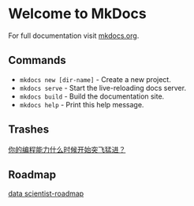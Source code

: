 # Welcome to MkDocs

For full documentation visit [mkdocs.org](https://mkdocs.org).

## Commands

* `mkdocs new [dir-name]` - Create a new project.
* `mkdocs serve` - Start the live-reloading docs server.
* `mkdocs build` - Build the documentation site.
* `mkdocs help` - Print this help message.

## Trashes

[你的编程能力什么时候开始突飞猛进？](https://www.toutiao.com/a1663728856512525)



## Roadmap

[data scientist-roadmap](img/ds_roadmap.png)